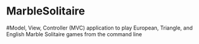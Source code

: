 # MarbleSolitaire

#Model, View, Controller (MVC) application to play European, Triangle, and English Marble Solitaire games from the command line
